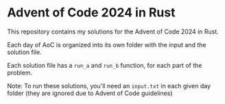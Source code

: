 # Advent of Code 2024 in Rust

This repository contains my solutions for the Advent of Code 2024 in Rust. 

Each day of AoC is organized into its own folder with the input and the solution file. 

Each solution file has a `run_a` and `run_b` function, for each part of the problem.

Note: To run these solutions, you'll need an `input.txt` in each given day folder (they are ignored due to Advent of Code guidelines)